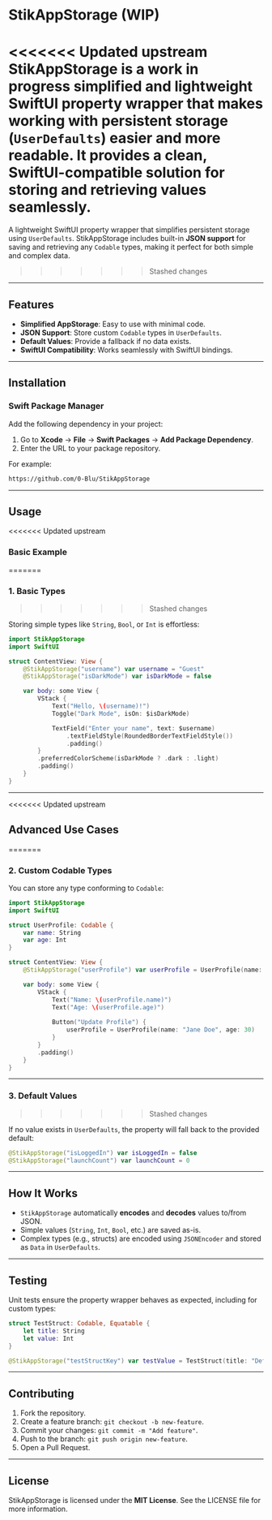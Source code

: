 # **StikAppStorage (WIP)**

<<<<<<< Updated upstream
StikAppStorage is a work in progress simplified and lightweight SwiftUI property wrapper that makes working with persistent storage (`UserDefaults`) easier and more readable. It provides a clean, SwiftUI-compatible solution for storing and retrieving values seamlessly.
=======
A lightweight SwiftUI property wrapper that simplifies persistent storage using `UserDefaults`. StikAppStorage includes built-in **JSON support** for saving and retrieving any `Codable` types, making it perfect for both simple and complex data.
>>>>>>> Stashed changes

---

## **Features**
- **Simplified AppStorage**: Easy to use with minimal code.
- **JSON Support**: Store custom `Codable` types in `UserDefaults`.
- **Default Values**: Provide a fallback if no data exists.
- **SwiftUI Compatibility**: Works seamlessly with SwiftUI bindings.

---

## **Installation**

### **Swift Package Manager**
Add the following dependency in your project:

1. Go to **Xcode** → **File** → **Swift Packages** → **Add Package Dependency**.
2. Enter the URL to your package repository.

For example:
```bash
https://github.com/0-Blu/StikAppStorage
```

---

## **Usage**

<<<<<<< Updated upstream
### **Basic Example**
=======
### **1. Basic Types**
>>>>>>> Stashed changes

Storing simple types like `String`, `Bool`, or `Int` is effortless:

```swift
import StikAppStorage
import SwiftUI

struct ContentView: View {
    @StikAppStorage("username") var username = "Guest"
    @StikAppStorage("isDarkMode") var isDarkMode = false

    var body: some View {
        VStack {
            Text("Hello, \(username)!")
            Toggle("Dark Mode", isOn: $isDarkMode)

            TextField("Enter your name", text: $username)
                .textFieldStyle(RoundedBorderTextFieldStyle())
                .padding()
        }
        .preferredColorScheme(isDarkMode ? .dark : .light)
        .padding()
    }
}
```

---

<<<<<<< Updated upstream
## **Advanced Use Cases**
=======
### **2. Custom Codable Types**

You can store any type conforming to `Codable`:

```swift
import StikAppStorage
import SwiftUI

struct UserProfile: Codable {
    var name: String
    var age: Int
}

struct ContentView: View {
    @StikAppStorage("userProfile") var userProfile = UserProfile(name: "John Doe", age: 25)

    var body: some View {
        VStack {
            Text("Name: \(userProfile.name)")
            Text("Age: \(userProfile.age)")
            
            Button("Update Profile") {
                userProfile = UserProfile(name: "Jane Doe", age: 30)
            }
        }
        .padding()
    }
}
```

---

### **3. Default Values**
>>>>>>> Stashed changes

If no value exists in `UserDefaults`, the property will fall back to the provided default:

```swift
@StikAppStorage("isLoggedIn") var isLoggedIn = false
@StikAppStorage("launchCount") var launchCount = 0
```

---

## **How It Works**

- `StikAppStorage` automatically **encodes** and **decodes** values to/from JSON.
- Simple values (`String`, `Int`, `Bool`, etc.) are saved as-is.
- Complex types (e.g., structs) are encoded using `JSONEncoder` and stored as `Data` in `UserDefaults`.

---

## **Testing**

Unit tests ensure the property wrapper behaves as expected, including for custom types:

```swift
struct TestStruct: Codable, Equatable {
    let title: String
    let value: Int
}

@StikAppStorage("testStructKey") var testValue = TestStruct(title: "Default", value: 0)
```

---

## **Contributing**

1. Fork the repository.
2. Create a feature branch: `git checkout -b new-feature`.
3. Commit your changes: `git commit -m "Add feature"`.
4. Push to the branch: `git push origin new-feature`.
5. Open a Pull Request.

---

## **License**

StikAppStorage is licensed under the **MIT License**. See the LICENSE file for more information.
